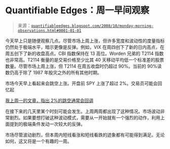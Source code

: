 <!--yml

分类：未分类

日期：2024-05-18 13:35:56

-->

# Quantifiable Edges：周一早间观察

> 来源：[`quantifiableedges.blogspot.com/2008/10/monday-morning-observations.html#0001-01-01`](http://quantifiableedges.blogspot.com/2008/10/monday-morning-observations.html#0001-01-01)

今天早上只是随便观察几点。尽管市场上周上涨，但许多宽度和波动性的度量指标仍然处于极端水平，暗示更像是反弹。例如，VIX 在周四创下了新的日内高点，在周五创下了新的收盘高点。CBI 指数保持在 13 高位。Worden 兄弟的 T2114 指数也非常高。T2114 衡量的是交易价格至少比其 40 天移动平均低一个标准差的股票数量。尽管市场上周上涨，但 T2114 在周五收盘时仍超过 90%。当前的 90%读数仍高于除了 1987 年股灾之外的所有其他时期。

市场今天早上看起来会跳空上涨。开盘前 SPY 上涨了超过 2%。交易员可能会回忆起

[我上周一的文章，指出 2%的跳空通常会回调](http://quantifiableedges.blogspot.com/2008/10/2-gaps-and-their-tendency-to-pull-back.html)

在接下来的几天里某个时刻可能会发生。上周两周都出现了这种情况。市场波动非常剧烈。如果要想打破这种波动模式，需要从一开始就有一个强烈的动作，利用上面提到的极端条件发动一次较大的反弹。

市场尽管波动剧烈，但本周内短线看涨和短线看跌的迹象都有可能得到满足。无论如何，这又将是一个有趣的一周。
